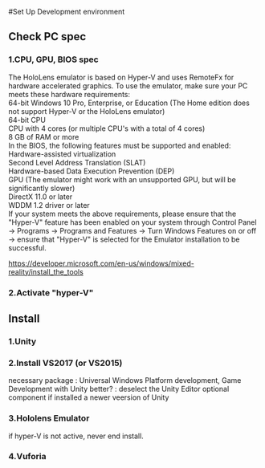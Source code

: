 #Set Up Development environment

## Check PC spec
### 1.CPU, GPU, BIOS spec
The HoloLens emulator is based on Hyper-V and uses RemoteFx for hardware accelerated graphics. To use the emulator, make sure your PC meets these hardware requirements:  
64-bit Windows 10 Pro, Enterprise, or Education (The Home edition does not support Hyper-V or the HoloLens emulator)  
64-bit CPU  
CPU with 4 cores (or multiple CPU's with a total of 4 cores)  
8 GB of RAM or more  
In the BIOS, the following features must be supported and enabled:  
Hardware-assisted virtualization  
Second Level Address Translation (SLAT)  
Hardware-based Data Execution Prevention (DEP)  
GPU (The emulator might work with an unsupported GPU, but will be significantly slower)  
DirectX 11.0 or later  
WDDM 1.2 driver or later  
If your system meets the above requirements, please ensure that the "Hyper-V" feature has been enabled on your system through Control Panel -> Programs -> Programs and Features -> Turn Windows Features on or off -> ensure that "Hyper-V" is selected for the Emulator installation to be successful.

https://developer.microsoft.com/en-us/windows/mixed-reality/install_the_tools
### 2.Activate "hyper-V"

## Install
### 1.Unity
### 2.Install VS2017 (or VS2015)
necessary package : Universal Windows Platform development, Game Development with Unity
better? : deselect the Unity Editor optional component if installed a newer veersion of Unity
### 3.Hololens Emulator
if hyper-V is not active, never end install.
### 4.Vuforia
